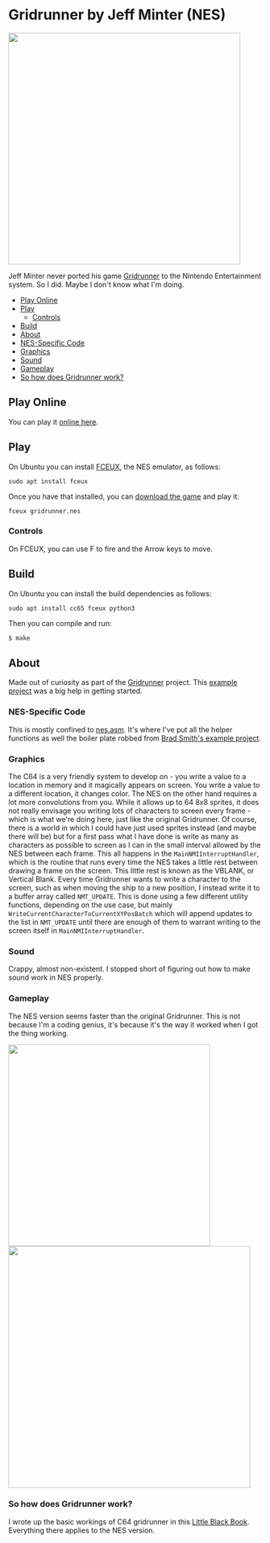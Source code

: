 # Gridrunner by Jeff Minter (NES)
<img width="460" src="https://github.com/mwenge/gridnes/assets/58846/26e05987-7d5c-476b-9375-a9b0b69ba2d6">

Jeff Minter never ported his game [Gridrunner] to the Nintendo Entertainment system. So I did. Maybe I don't know what I'm doing.

<!-- vim-markdown-toc GFM -->

* [Play Online](#play-online)
* [Play](#play)
  * [Controls](#controls)
* [Build](#build)
* [About](#about)
* [NES-Specific Code](#nes-specific-code)
* [Graphics](#graphics)
* [Sound](#sound)
* [Gameplay](#gameplay)
* [So how does Gridrunner work?](#so-how-does-gridrunner-work)

<!-- vim-markdown-toc -->

## Play Online
You can play it [online here](https://mwenge.github.io/gridnes).

## Play
On Ubuntu you can install [FCEUX], the NES emulator, as follows:
```
sudo apt install fceux
```

Once you have that installed, you can [download the game](https://github.com/mwenge/gridnes/raw/master/bin/gridrunner.nes) and play it:

```
fceux gridrunner.nes
```

### Controls
On FCEUX, you can use F to fire and the Arrow keys to move.

## Build
On Ubuntu you can install the build dependencies as follows:
```
sudo apt install cc65 fceux python3
```

Then you can compile and run:

```sh
$ make
```

## About
Made out of curiosity as part of the [Gridrunner](https://github.com/mwenge/gridrunner) project.
This [example project](https://github.com/bbbradsmith/NES-ca65-example/) was a big help in getting started.

### NES-Specific Code
This is mostly confined to [nes.asm](src/nes.asm). It's where I've put all the helper functions as well the boiler
plate robbed from [Brad Smith's example project](https://github.com/bbbradsmith/NES-ca65-example/).

### Graphics
The C64 is a very friendly system to develop on - you write a value to a location in memory and it magically
appears on screen. You write a value to a different location, it changes color. The NES on the other hand requires
a lot more convolutions from you. While it allows up to 64 8x8 sprites, it does not really envisage you writing
lots of characters to screen every frame - which is what we're doing here, just like the original Gridrunner. Of
course, there is a world in which I could have just used sprites instead (and maybe there will be) but for a first
pass what I have done is write as many as characters as possible to screen as I can in the small interval allowed by
the NES between each frame. This all happens in the `MainNMIInterruptHandler`, which is the routine that runs every
time the NES takes a little rest between drawing a frame on the screen. This little rest is known as the VBLANK, or
Vertical Blank. Every time Gridrunner wants to write a character to the screen, such as when moving the ship to a new
position, I instead write it to a buffer array called `NMT_UPDATE`. This is done using a few different utility 
functions, depending on the use case, but mainly `WriteCurrentCharacterToCurrentXYPosBatch` which will append updates
to the list in `NMT_UPDATE` until there are enough of them to warrant writing to the screen itself in `MainNMIInterruptHandler`.

### Sound
Crappy, almost non-existent. I stopped short of figuring out how to make sound work in NES properly.

### Gameplay
The NES version seems faster than the original Gridrunner. This is not because I'm a coding genius, it's because it's
the way it worked when I got the thing working. 

<img width="400" src="https://github.com/mwenge/gridnes/assets/58846/26e05987-7d5c-476b-9375-a9b0b69ba2d6"> <img src="https://user-images.githubusercontent.com/58846/103443482-9fb16180-4c57-11eb-9403-4968bd16287f.gif" width=480>

### So how does Gridrunner work?
I wrote up the basic workings of C64 gridrunner in this [Little Black Book](https://github.com/mwenge/llamaSource/blob/main/GridrunnerTheLittleBlackBook.md). Everything there applies to the NES version.

[cc65]: https://cc65.github.io/
[FCEUX]: https://fceux.com/
[llamaSource]: https://en.wikipedia.org/wiki/Trip-a-Tron
[Gridrunner]: https://en.wikipedia.org/wiki/Gridrunner_(light_synthesizer)
